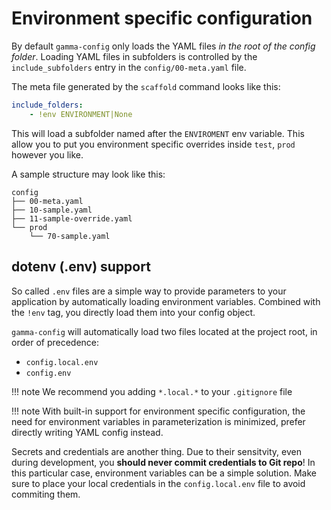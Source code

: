 # Environment specific configuration

By default `gamma-config` only loads the YAML files _in the root of the config folder_.
Loading YAML files in subfolders is controlled by the `include_subfolders` entry
in the `config/00-meta.yaml` file.

The meta file generated by the `scaffold` command looks like this:

```yaml
include_folders:
    - !env ENVIRONMENT|None
```

This will load a subfolder named after the `ENVIROMENT` env variable. This allow you
to put you environment specific overrides inside `test`, `prod` however you like.

A sample structure may look like this:

```
config
├── 00-meta.yaml
├── 10-sample.yaml
├── 11-sample-override.yaml
└── prod
    └── 70-sample.yaml
```

## dotenv (.env) support

So called `.env` files are a simple way to provide parameters to your application by
automatically loading environment variables. Combined with the `!env` tag, you directly
load them into your config object.

`gamma-config` will automatically load two files located at the project root, in order
of precedence:

-   `config.local.env`
-   `config.env`

!!! note 
    We recommend you adding `*.local.*` to your `.gitignore` file

!!! note 
    With built-in support for environment specific configuration, the need for
    environment variables in parameterization is minimized, prefer directly writing
    YAML config instead.

Secrets and credentials are another thing. Due to their sensitvity, even during
development, you **should never commit credentials to Git repo**! In this particular
case, environment variables can be a simple solution. Make sure to place your local
credentials in the `config.local.env` file to avoid commiting them.
